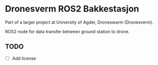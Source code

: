# Dronesverm ROS2 Bakkestasjon

Part of a larger project at University of Agder, Droneswarm (Dronesverm).

ROS2 node for data transfer between ground station to drone.

## TODO
- [ ] Add license
